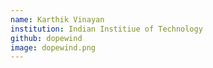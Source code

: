 ```yaml
---
name: Karthik Vinayan
institution: Indian Institiue of Technology
github: dopewind
image: dopewind.png
---
```

